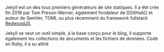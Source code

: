 Jekyll est un des tous premiers générateurs de site statiques. Il a été crée fin 2018 par Tom Preson-Werner, également fondateur de [[GitHub]] et auteur de SemVer, TOML ou plus récemment du framework fullstack [RedwoodJS](https://redwoodjs.com).

Jekyll se veut un outil simple, à la base conçu pour le blog, il supporte également les collections de documents et les fichiers de données. Codé en Ruby, il a su attiré 